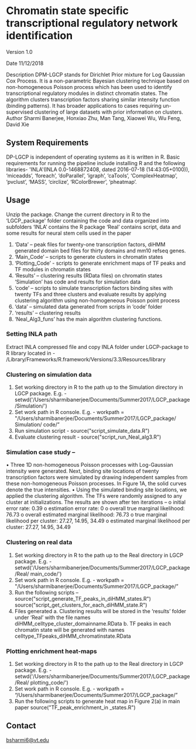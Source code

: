 # Chromatin state specific transcriptional regulatory network identification

Version	1.0

Date		11/12/2018

Description	DPM-LGCP stands for Dirichlet Prior mixture for Log Gaussian Cox Process. It is a non-parametric Bayesian clustering technique based on non-homogeneous Poisson process which has been used to identify transcriptional regulatory modules in distinct chromatin states. The algorithm clusters transcription factors sharing similar intensity function (binding patterns). It has broader applications to cases requiring un-supervised clustering of large datasets with prior information on clusters.	
Author 	Sharmi Banerjee, Honxiao Zhu, Man Tang, Xiaowei Wu, Wu Feng, David Xie	

## System Requirements
DP-LGCP is independent of operating systems as it is written in R. Basic requirements for running the pipeline include installing R and the following libraries- 'INLA'(INLA 0.0-1468872408, dated 2016-07-18 (14:43:05+0100)), ‘miceadds’, ‘foreach’, ‘doParallel’, ‘igraph’, ‘caTools’, ‘ComplexHeatmap’, ‘pvclust’, ‘MASS’, ‘circlize’, ‘RColorBrewer’, ‘pheatmap’.

## Usage
Unzip the package. Change the current directory in R to the ‘LGCP_package' folder containing the code and data organized into subfolders 	‘INLA’ contains the R package
‘Real’ contains script, data and some results for neural stem cells used in the paper 
1.	‘Data’ – peak files for twenty-one transcription factors, diHMM generated domain bed files for thirty domains and mm10 refseq genes. 
2. 	‘Main_Code’ – scripts to generate clusters in chromatin states
3.	‘Plotting_Code’ -  scripts to generate enrichment maps of TF peaks and TF modules in chromatin states
4. 	‘Results’ – clustering results (RData files) on chromatin states
‘Simulation’ has code and results for simulation data
1.	‘code’ – scripts to simulate transcription factors binding sites with twenty TFs and three clusters and evaluate results by applying clustering algorithm using non-homogeneous Poisson point process
2.	‘data’ – simulated data generated from scripts in ’code’ folder
3.	‘results’ – clustering results
4.	‘Neal_Alg3_funs’ has the main algorithm clustering functions.



### Setting INLA path 
Extract INLA compressed file and copy INLA folder under LGCP-package to R library located in - /Library/Frameworks/R.framework/Versions/3.3/Resources/library

### Clustering on simulation data
1.	Set working directory in R to the path up to the Simulation directory in LGCP package. E.g. -
setwd('/Users/sharmibanerjee/Documents/Summer2017/LGCP_package/Simulation/')
2.	Set work path in R console. E.g. -
workpath = "/Users/sharmibanerjee/Documents/Summer2017/LGCP_package/ Simulation/ code/”
3.	Run simulation script -
source("script_simulate_data.R")
4.	Evaluate clustering result -
source("script_run_Neal_alg3.R")

### Simulation case study – 
•	Three 1D non-homogeneous Poisson processes with Log-Gaussian intensity were generated. Next, binding site locations of twenty transcription factors were simulated by drawing independent samples from these non-homogeneous Poisson processes. In Figure 1A, the solid curves denote the true intensities. 
•	Using the simulated binding site locations, we applied the clustering algorithm. The TFs were randomly assigned to any cluster at initializations. The results are shown after ten iterations –
o	initial error rate: 0.39
o	estimation error rate: 0
o	overall true marginal likelihood: 76.73
o	overall estimated marginal likelihood: 76.73
o	true marginal likelihood per cluster: 27.27, 14.95, 34.49
o	estimated marginal likelihood per cluster: 27.27, 14.95, 34.49

### Clustering on real data
1.	Set working directory in R to the path up to the Real directory in LGCP package. E.g. -
setwd('/Users/sharmibanerjee/Documents/Summer2017/LGCP_package/Real/ main_code/')
2.	Set work path in R console. E.g. -
workpath = "/Users/sharmibanerjee/Documents/Summer2017/LGCP_package/”
3.	Run the following scripts –
source("script_generate_TF_peaks_in_diHMM_states.R")
source("script_get_clusters_for_each_diHMM_state.R")
4.	Files generated 
a.	Clustering results will be stored in the ‘results’ folder under ‘Real’ with the file names diHMM_celltype_cluster_domainname.RData
b.	TF peaks in each chromatin state will be generated with names celltype_TFpeaks_diHMM_chromatinstate.RData

### Plotting enrichment heat-maps
1.	Set working directory in R to the path up to the Real directory in LGCP package. E.g. -
setwd('/Users/sharmibanerjee/Documents/Summer2017/LGCP_package/Real/ plotting_code/')
2.	Set work path in R console. E.g. -
workpath = “/Users/sharmibanerjee/Documents/Summer2017/LGCP_package/”
3.	Run the following scripts to generate heat map in Figure 2(a) in main paper
source("TF_peak_enrichment_in _states.R")


## Contact
bsharmi6@vt.edu
